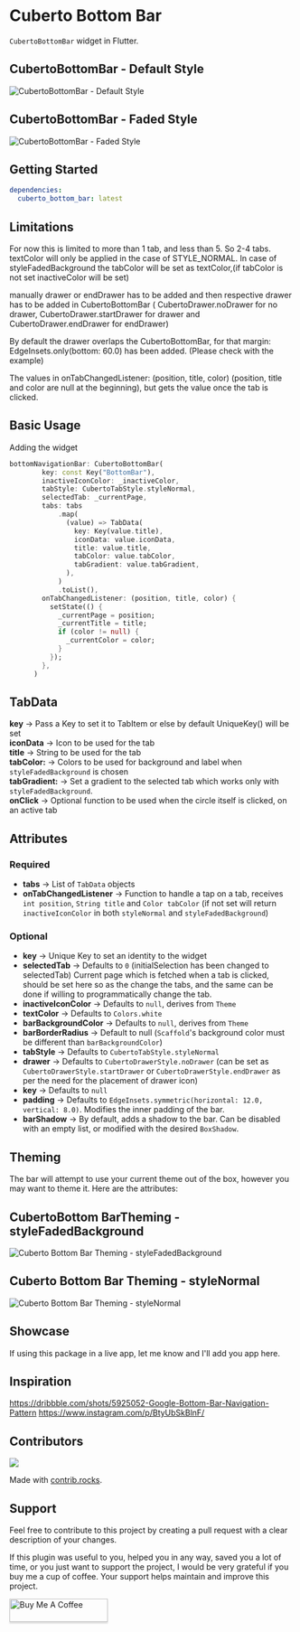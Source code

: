 # Cuberto Bottom Bar

`CubertoBottomBar` widget in Flutter.

## CubertoBottomBar - Default Style

![CubertoBottomBar - Default Style](https://media.giphy.com/media/5RSvz7q2sj5HmmzVf1/giphy.gif "Cuberto Bottom bar Gif- Default Style")

## CubertoBottomBar - Faded Style

![CubertoBottomBar - Faded Style](https://media.giphy.com/media/8Twd7w3GZi12XFAPEQ/giphy.gif "Cuberto Bottom bar Gif- Faded Style")

## Getting Started

```yaml
dependencies:
  cuberto_bottom_bar: latest
```

## Limitations

For now this is limited to more than 1 tab, and less than 5. So 2-4 tabs.
textColor will only be applied in the case of STYLE_NORMAL.
In case of styleFadedBackground the tabColor will be set as textColor,(if tabColor is not set inactiveColor will be set)

manually drawer or endDrawer has to be added and then respective drawer has to be added in CubertoBottomBar (
CubertoDrawer.noDrawer for no drawer, CubertoDrawer.startDrawer for drawer and CubertoDrawer.endDrawer for endDrawer)

By default the drawer overlaps the CubertoBottomBar, for that margin: EdgeInsets.only(bottom: 60.0) has been added. (Please check with the example)

The values in onTabChangedListener: (position, title, color) (position, title and color are null at the beginning), but gets the value once the tab is clicked.

## Basic Usage

Adding the widget

```dart
bottomNavigationBar: CubertoBottomBar(
        key: const Key("BottomBar"),
        inactiveIconColor: _inactiveColor,
        tabStyle: CubertoTabStyle.styleNormal,
        selectedTab: _currentPage,
        tabs: tabs
            .map(
              (value) => TabData(
                key: Key(value.title),
                iconData: value.iconData,
                title: value.title,
                tabColor: value.tabColor,
                tabGradient: value.tabGradient,
              ),
            )
            .toList(),
        onTabChangedListener: (position, title, color) {
          setState(() {
            _currentPage = position;
            _currentTitle = title;
            if (color != null) {
              _currentColor = color;
            }
          });
        },
      )

```

## TabData
**key** -> Pass a Key to set it to TabItem or else by default UniqueKey() will be set </br>
**iconData** -> Icon to be used for the tab </br>
**title** -> String to be used for the tab </br>
**tabColor:** -> Colors to be used for background and label when `styleFadedBackground` is chosen </br>
**tabGradient:** -> Set a gradient to the selected tab which works only with `styleFadedBackground`. </br>
**onClick** -> Optional function to be used when the circle itself is clicked, on an active tab </br>

## Attributes

### Required

- **tabs** -> List of `TabData` objects
- **onTabChangedListener** -> Function to handle a tap on a tab, receives `int position`, `String title` and `Color tabColor` (if not set will return `inactiveIconColor` in both `styleNormal` and `styleFadedBackground`)

### Optional

- **key** -> Unique Key to set an identity to the widget
- **selectedTab** -> Defaults to `0` (initialSelection has been changed to selectedTab) Current page which is fetched when a tab is clicked, should be set here so as the change the tabs, and the same can be done if willing to programmatically change the tab.
- **inactiveIconColor** -> Defaults to `null`, derives from `Theme`
- **textColor** -> Defaults to `Colors.white`
- **barBackgroundColor** -> Defaults to `null`, derives from `Theme`
- **barBorderRadius** -> Default to null (`Scaffold`'s background color must be different than `barBackgroundColor`)
- **tabStyle** -> Defaults to `CubertoTabStyle.styleNormal`
- **drawer** -> Defaults to `CubertoDrawerStyle.noDrawer` (can be set as `CubertoDrawerStyle.startDrawer` or `CubertoDrawerStyle.endDrawer` as per the need for the placement of drawer icon)
- **key** -> Defaults to `null`
- **padding** -> Defaults to `EdgeInsets.symmetric(horizontal: 12.0, vertical: 8.0)`. Modifies the inner padding of the bar.
- **barShadow** -> By default, adds a shadow to the bar. Can be disabled with an empty list, or modified with the desired `BoxShadow`.

## Theming

The bar will attempt to use your current theme out of the box, however you may want to theme it. Here are the attributes:

## CubertoBottom BarTheming - styleFadedBackground

![Cuberto Bottom Bar Theming - styleFadedBackground](image1.png "Cuberto Bottom Bar Theming - styleFadedBackground")

## Cuberto Bottom Bar Theming - styleNormal

![Cuberto Bottom Bar Theming - styleNormal](image2.png "Cuberto Bottom Bar Theming - styleNormal")

## Showcase

If using this package in a live app, let me know and I'll add you app here.

## Inspiration
https://dribbble.com/shots/5925052-Google-Bottom-Bar-Navigation-Pattern
https://www.instagram.com/p/BtyUbSkBlnF/

## Contributors
<a href="https://github.com/kushalmahapatro/cuberto_bottom_bar/graphs/contributors">
  <img src="https://contrib.rocks/image?repo=kushalmahapatro/cuberto_bottom_bar" />
</a>

Made with [contrib.rocks](https://contrib.rocks).

## Support
Feel free to contribute to this project by creating a pull request with a clear description of your changes.

If this plugin was useful to you, helped you in any way, saved you a lot of time, or you just want to support the project, I would be very grateful if you buy me a cup of coffee. Your support helps maintain and improve this project.


<a href="https://www.buymeacoffee.com/kushalm" target="_blank"><img src="https://www.buymeacoffee.com/assets/img/custom_images/purple_img.png" alt="Buy Me A Coffee" style="height: 41px !important;width: 174px !important;box-shadow: 0px 3px 2px 0px rgba(190, 190, 190, 0.5) !important;-webkit-box-shadow: 0px 3px 2px 0px rgba(190, 190, 190, 0.5) !important;" ></a>
